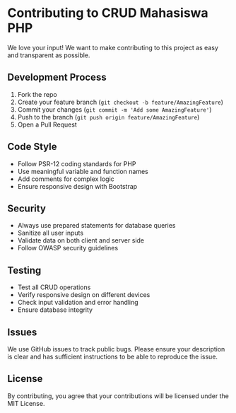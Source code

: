 # Contributing to CRUD Mahasiswa PHP

We love your input! We want to make contributing to this project as easy and transparent as possible.

## Development Process

1. Fork the repo
2. Create your feature branch (`git checkout -b feature/AmazingFeature`)
3. Commit your changes (`git commit -m 'Add some AmazingFeature'`)
4. Push to the branch (`git push origin feature/AmazingFeature`)
5. Open a Pull Request

## Code Style

- Follow PSR-12 coding standards for PHP
- Use meaningful variable and function names
- Add comments for complex logic
- Ensure responsive design with Bootstrap

## Security

- Always use prepared statements for database queries
- Sanitize all user inputs
- Validate data on both client and server side
- Follow OWASP security guidelines

## Testing

- Test all CRUD operations
- Verify responsive design on different devices
- Check input validation and error handling
- Ensure database integrity

## Issues

We use GitHub issues to track public bugs. Please ensure your description is clear and has sufficient instructions to be able to reproduce the issue.

## License

By contributing, you agree that your contributions will be licensed under the MIT License.

